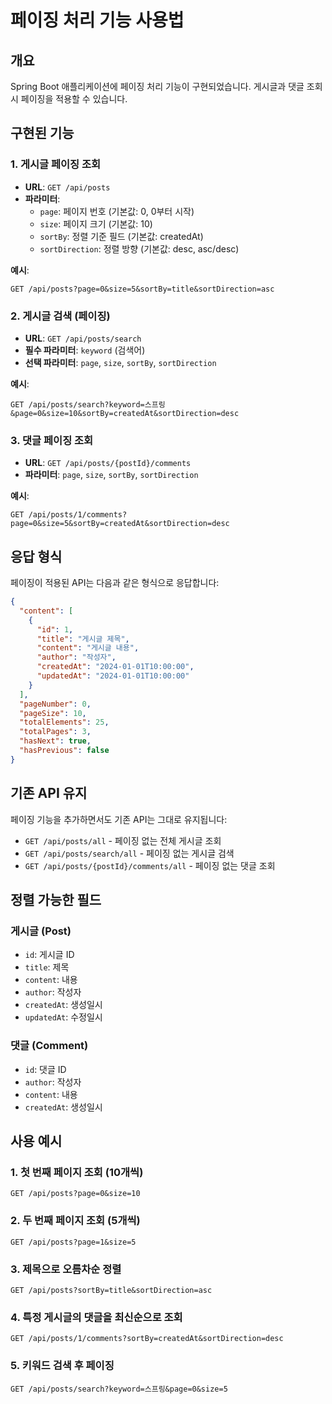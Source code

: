 # 페이징 처리 기능 사용법

## 개요
Spring Boot 애플리케이션에 페이징 처리 기능이 구현되었습니다. 게시글과 댓글 조회 시 페이징을 적용할 수 있습니다.

## 구현된 기능

### 1. 게시글 페이징 조회
- **URL**: `GET /api/posts`
- **파라미터**:
  - `page`: 페이지 번호 (기본값: 0, 0부터 시작)
  - `size`: 페이지 크기 (기본값: 10)
  - `sortBy`: 정렬 기준 필드 (기본값: createdAt)
  - `sortDirection`: 정렬 방향 (기본값: desc, asc/desc)

**예시**:
```
GET /api/posts?page=0&size=5&sortBy=title&sortDirection=asc
```

### 2. 게시글 검색 (페이징)
- **URL**: `GET /api/posts/search`
- **필수 파라미터**: `keyword` (검색어)
- **선택 파라미터**: `page`, `size`, `sortBy`, `sortDirection`

**예시**:
```
GET /api/posts/search?keyword=스프링&page=0&size=10&sortBy=createdAt&sortDirection=desc
```

### 3. 댓글 페이징 조회
- **URL**: `GET /api/posts/{postId}/comments`
- **파라미터**: `page`, `size`, `sortBy`, `sortDirection`

**예시**:
```
GET /api/posts/1/comments?page=0&size=5&sortBy=createdAt&sortDirection=desc
```

## 응답 형식

페이징이 적용된 API는 다음과 같은 형식으로 응답합니다:

```json
{
  "content": [
    {
      "id": 1,
      "title": "게시글 제목",
      "content": "게시글 내용",
      "author": "작성자",
      "createdAt": "2024-01-01T10:00:00",
      "updatedAt": "2024-01-01T10:00:00"
    }
  ],
  "pageNumber": 0,
  "pageSize": 10,
  "totalElements": 25,
  "totalPages": 3,
  "hasNext": true,
  "hasPrevious": false
}
```

## 기존 API 유지

페이징 기능을 추가하면서도 기존 API는 그대로 유지됩니다:

- `GET /api/posts/all` - 페이징 없는 전체 게시글 조회
- `GET /api/posts/search/all` - 페이징 없는 게시글 검색
- `GET /api/posts/{postId}/comments/all` - 페이징 없는 댓글 조회

## 정렬 가능한 필드

### 게시글 (Post)
- `id`: 게시글 ID
- `title`: 제목
- `content`: 내용
- `author`: 작성자
- `createdAt`: 생성일시
- `updatedAt`: 수정일시

### 댓글 (Comment)
- `id`: 댓글 ID
- `author`: 작성자
- `content`: 내용
- `createdAt`: 생성일시

## 사용 예시

### 1. 첫 번째 페이지 조회 (10개씩)
```
GET /api/posts?page=0&size=10
```

### 2. 두 번째 페이지 조회 (5개씩)
```
GET /api/posts?page=1&size=5
```

### 3. 제목으로 오름차순 정렬
```
GET /api/posts?sortBy=title&sortDirection=asc
```

### 4. 특정 게시글의 댓글을 최신순으로 조회
```
GET /api/posts/1/comments?sortBy=createdAt&sortDirection=desc
```

### 5. 키워드 검색 후 페이징
```
GET /api/posts/search?keyword=스프링&page=0&size=5
```
